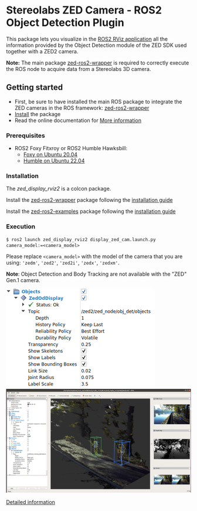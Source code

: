 # Stereolabs ZED Camera - ROS2 Object Detection Plugin

This package lets you visualize in the [ROS2 RViz application](https://github.com/ros2/rviz/tree/foxy) all the
information provided by the Object Detection module of the ZED SDK used together with a ZED2 camera.

**Note:** The main package [zed-ros2-wrapper](https://github.com/stereolabs/zed-ros2-wrapper)
is required to correctly execute the ROS node to acquire data from a Stereolabs 3D camera.

## Getting started

   - First, be sure to have installed the main ROS package to integrate the ZED cameras in the ROS framework: [zed-ros2-wrapper](https://github.com/stereolabs/zed-ros2-wrapper/#build-the-package)
   - [Install](#Installation) the package
   - Read the online documentation for [More information](https://www.stereolabs.com/docs/ros2/)

### Prerequisites

- ROS2 Foxy Fitxroy or ROS2 Humble Hawksbill: 
  - [Foxy on Ubuntu 20.04](https://docs.ros.org/en/foxy/Installation/Linux-Install-Debians.html)
  - [Humble on Ubuntu 22.04](https://docs.ros.org/en/humble/Installation/Linux-Install-Debians.html)

### Installation

The *zed_display_rviz2* is a colcon package. 

Install the [zed-ros2-wrapper](https://www.stereolabs.com/documentation/guides/using-zed-with-ros/introduction.html) package
following the [installation guide](https://github.com/stereolabs/zed-ros2-wrapper#build-the-package)

Install the [zed-ros2-examples](https://github.com/stereolabs/zed-ros2-examples) package following the [installation guide](https://github.com/stereolabs/zed-ros2-examples#build-the-package)

### Execution

    $ ros2 launch zed_display_rviz2 display_zed_cam.launch.py camera_model:=<camera_model>

Please replace `<camera_model>` with the model of the camera that you are using: `'zedm'`, `'zed2'`, `'zed2i'`, `'zedx'`, `'zedxm'`.

**Note**: Object Detection and Body Tracking are not available with the "ZED" Gen.1 camera.

![Object Detection parameters](images/rviz2_od_params.png)
![Bounding boxes and Skeleton visualization](images/rviz2_od_result.png)

[Detailed information](https://www.stereolabs.com/docs/ros2/object-detection/)
